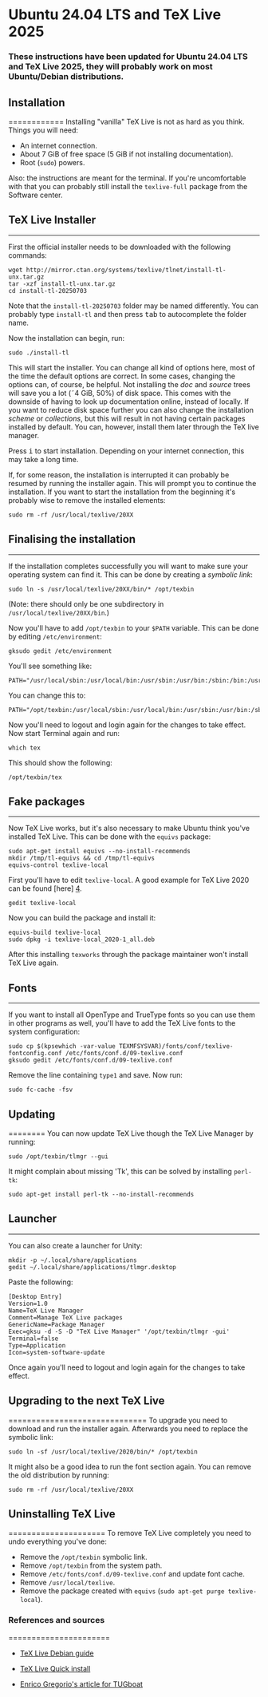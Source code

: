 # Ubuntu 24.04 LTS and TeX Live 2025

### These instructions have been updated for Ubuntu 24.04 LTS and TeX Live 2025, they will probably work on most Ubuntu/Debian distributions.

## Installation
============
Installing "vanilla" TeX Live is not as hard as you think. Things you will need:

* An internet connection.
* About 7 GiB of free space (5 GiB if not installing documentation).
* Root (`sudo`) powers.

Also: the instructions are meant for the terminal. If you're uncomfortable with that you can probably still install the `texlive-full` package from the Software center.

## TeX Live Installer
------------------
First the official installer needs to be downloaded with the following commands:

    wget http://mirror.ctan.org/systems/texlive/tlnet/install-tl-unx.tar.gz
    tar -xzf install-tl-unx.tar.gz
    cd install-tl-20250703
    
Note that the `install-tl-20250703` folder may be named differently. You can probably type `install-tl` and then press <kbd>tab</kbd> to autocomplete the folder name.

Now the installation can begin, run:

    sudo ./install-tl
    
This will start the installer. You can change all kind of options here, most of the time the default options are correct. In some cases, changing the options can, of course, be helpful. Not installing the *doc* and *source* trees will save you a lot (˜4 GiB, 50%) of disk space. This comes with the downside of having to look up documentation online, instead of locally.
If you want to reduce disk space further you can also change the installation *scheme* or *collections*, but this will result in not having certain packages installed by default. You can, however, install them later through the TeX live manager.

Press <kbd>i</kbd> to start installation. Depending on your internet connection, this may take a long time.

If, for some reason, the installation is interrupted it can probably be resumed by running the installer again. This will prompt you to continue the installation. If you want to start the installation from the beginning it's probably wise to remove the installed elements:

    sudo rm -rf /usr/local/texlive/20XX

## Finalising the installation
---------------------------
If the installation completes successfully you will want to make sure your operating system can find it. This can be done by creating a *symbolic link*:

    sudo ln -s /usr/local/texlive/20XX/bin/* /opt/texbin
    
(Note: there should only be one subdirectory in `/usr/local/texlive/20XX/bin`.)

Now you'll have to add `/opt/texbin` to your `$PATH` variable. This can be done by editing `/etc/environment`:

    gksudo gedit /etc/environment

You'll see something like:

    PATH="/usr/local/sbin:/usr/local/bin:/usr/sbin:/usr/bin:/sbin:/bin:/usr/games:/usr/local/games"

You can change this to:

    PATH="/opt/texbin:/usr/local/sbin:/usr/local/bin:/usr/sbin:/usr/bin:/sbin:/bin:/usr/games:/usr/local/games"

Now you'll need to logout and login again for the changes to take effect.
Now start Terminal again and run:

    which tex

This should show the following:

    /opt/texbin/tex

## Fake packages
-------------
Now TeX Live works, but it's also necessary to make Ubuntu think you've installed TeX Live. This can be done with the `equivs` package:

    sudo apt-get install equivs --no-install-recommends
    mkdir /tmp/tl-equivs && cd /tmp/tl-equivs
    equivs-control texlive-local

First you'll have to edit `texlive-local`. A good example for TeX Live 2020 can be found [here] [4].

    gedit texlive-local

Now you can build the package and install it:

    equivs-build texlive-local
    sudo dpkg -i texlive-local_2020-1_all.deb

After this installing `texworks` through the package maintainer won't install TeX Live again.

 ## Fonts
-----
If you want to install all OpenType and TrueType fonts so you can use them in other programs as well, you'll have to add the TeX Live fonts to the system configuration:

    sudo cp $(kpsewhich -var-value TEXMFSYSVAR)/fonts/conf/texlive-fontconfig.conf /etc/fonts/conf.d/09-texlive.conf
    gksudo gedit /etc/fonts/conf.d/09-texlive.conf

Remove the line containing `type1` and save. Now run:

    sudo fc-cache -fsv

## Updating
========
You can now update TeX Live though the TeX Live Manager by running:

    sudo /opt/texbin/tlmgr --gui

It might complain about missing 'Tk', this can be solved by installing `perl-tk`:

    sudo apt-get install perl-tk --no-install-recommends

## Launcher
--------
You can also create a launcher for Unity:

    mkdir -p ~/.local/share/applications
    gedit ~/.local/share/applications/tlmgr.desktop

Paste the following:

    [Desktop Entry]
    Version=1.0
    Name=TeX Live Manager
    Comment=Manage TeX Live packages
    GenericName=Package Manager
    Exec=gksu -d -S -D "TeX Live Manager" '/opt/texbin/tlmgr -gui'
    Terminal=false
    Type=Application
    Icon=system-software-update
    
Once again you'll need to logout and login again for the changes to take effect.

## Upgrading to the next TeX Live
==============================
To upgrade you need to download and run the installer again. Afterwards you need to replace the symbolic link:

    sudo ln -sf /usr/local/texlive/2020/bin/* /opt/texbin
    
It might also be a good idea to run the font section again. You can remove the old distribution by running:

    sudo rm -rf /usr/local/texlive/20XX

## Uninstalling TeX Live
=====================
To remove TeX Live completely you need to undo everything you've done:

* Remove the `/opt/texbin` symbolic link.
* Remove `/opt/texbin` from the system path.
* Remove `/etc/fonts/conf.d/09-texlive.conf` and update font cache.
* Remove `/usr/local/texlive`.
* Remove the package created with `equivs` (`sudo apt-get purge texlive-local`).

### References and sources
======================
* [TeX Live Debian guide][1]
* [TeX Live Quick install][2]
* [Enrico Gregorio's article for TUGboat][3]

  
  [1]: http://www.tug.org/texlive/debian.html#vanilla
  [2]: http://www.tug.org/texlive/quickinstall.html
  [3]: http://www.tug.org/TUGboat/tb32-1/tb100gregorio.pdf
  [4]: https://www.tug.org/texlive/files/debian-equivs-2020-ex.txt
